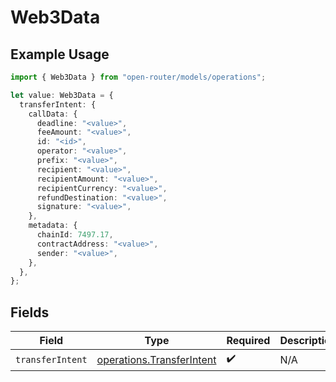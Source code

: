 # Web3Data

## Example Usage

```typescript
import { Web3Data } from "open-router/models/operations";

let value: Web3Data = {
  transferIntent: {
    callData: {
      deadline: "<value>",
      feeAmount: "<value>",
      id: "<id>",
      operator: "<value>",
      prefix: "<value>",
      recipient: "<value>",
      recipientAmount: "<value>",
      recipientCurrency: "<value>",
      refundDestination: "<value>",
      signature: "<value>",
    },
    metadata: {
      chainId: 7497.17,
      contractAddress: "<value>",
      sender: "<value>",
    },
  },
};
```

## Fields

| Field                                                                  | Type                                                                   | Required                                                               | Description                                                            |
| ---------------------------------------------------------------------- | ---------------------------------------------------------------------- | ---------------------------------------------------------------------- | ---------------------------------------------------------------------- |
| `transferIntent`                                                       | [operations.TransferIntent](../../models/operations/transferintent.md) | :heavy_check_mark:                                                     | N/A                                                                    |
